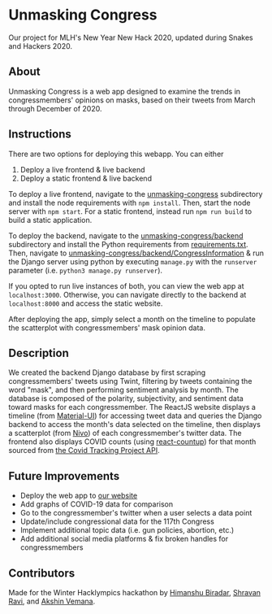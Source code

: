 # Unmasking Congress
Our project for MLH's New Year New Hack 2020, updated during Snakes and Hackers 2020.


## About
Unmasking Congress is a web app designed to examine the trends in congressmembers' opinions on masks, based on their tweets from March through December of 2020.


## Instructions
There are two options for deploying this webapp.
You can either
1. Deploy a live frontend & live backend
2. Deploy a static frontend & live backend

To deploy a live frontend, navigate to the [unmasking-congress](unmasking-congress/) subdirectory and install the node requirements with `npm install`. Then, start the node server with `npm start`. For a static frontend, instead run `npm run build` to build a static application. 

To deploy the backend, navigate to the [unmasking-congress/backend](unmasking-congress/backend/) subdirectory and install the Python requirements from [requirements.txt](unmasking-congress/backend/requirements.txt). Then, navigate to [unmasking-congress/backend/CongressInformation](unmasking-congress/backend/CongressInformation/) & run the Django server using python by executing `manage.py` with the `runserver` parameter (i.e. `python3 manage.py runserver`).

If you opted to run live instances of both, you can view the web app at `localhost:3000`. Otherwise, you can navigate directly to the backend at `localhost:8000` and access the static website. 

After deploying the app, simply select a month on the timeline to populate the scatterplot with congressmembers' mask opinion data.


## Description
We created the backend Django database by first scraping congressmembers' tweets using Twint, filtering by tweets containing the word "mask", and then performing sentiment analysis by month. The database is composed of the polarity, subjectivity, and sentiment data toward masks for each congressmember. 
The ReactJS website displays a timeline (from [Material-UI](https://material-ui.com/components/steppers/)) for accessing tweet data and queries the Django backend to access the month's data selected on the timeline, then displays a scatterplot (from [Nivo](https://nivo.rocks/scatterplot/)) of each congressmember's twitter data. The frontend also displays COVID counts (using [react-countup](https://www.npmjs.com/package/react-countup)) for that month sourced from [the Covid Tracking Project API](https://covidtracking.com/data/api).


## Future Improvements
- Deploy the web app to [our website](http://unmaskingcongress.tech/)
- Add graphs of COVID-19 data for comparison
- Go to the congressmember's twitter when a user selects a data point
- Update/include congressional data for the 117th Congress
- Implement additional topic data (i.e. gun policies, abortion, etc.)
- Add additional social media platforms & fix broken handles for congressmembers


## Contributors
Made for the Winter Hacklympics hackathon by [Himanshu Biradar](https://github.com/himanshubir), [Shravan Ravi](https://github.com/shravanravi2002), and [Akshin Vemana](https://github.com/AkshinVemana).
